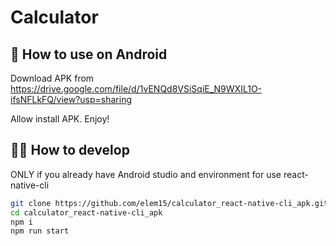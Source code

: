 # Calculator

## 🚀 How to use on Android

Download APK from https://drive.google.com/file/d/1vENQd8VSiSqiE_N9WXIL1O-ifsNFLkFQ/view?usp=sharing

Allow install APK.
Enjoy!

## 🐱‍👤 How to develop

ONLY if you already have Android studio and environment for use react-native-cli

```bash
git clone https://github.com/elem15/calculator_react-native-cli_apk.git
cd calculator_react-native-cli_apk
npm i
npm run start
```
